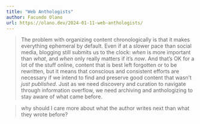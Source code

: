 ```yaml
---
title: "Web Anthologists"
author: Facundo Olano
url: https://olano.dev/2024-01-11-web-anthologists/
---
```


> The problem with organizing content chronologically is that it makes everything ephemeral by default. Even if at a slower pace than social media, blogging still submits us to the clock: _when_ is more important than _what_, and _when_ only really matters if it’s _now_. And that’s OK for a lot of the stuff online, content that is best left forgotten or to be rewritten, but it means that conscious and consistent efforts are necessary if we intend to find and preserve good content that wasn’t _just published_. Just as we need discovery and curation to navigate through information overflow, we need archiving and anthologizing to stay aware of what came before.


> why should I care more about what the author writes next than what they wrote before?



